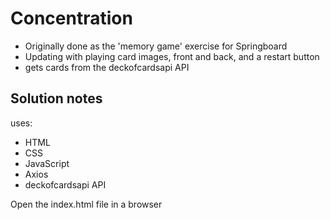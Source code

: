 # Concentration

- Originally done as the 'memory game' exercise for Springboard
- Updating with playing card images, front and back, and a restart button
- gets cards from the deckofcardsapi API

## Solution notes

uses:

- HTML
- CSS
- JavaScript
- Axios
- deckofcardsapi API

Open the index.html file in a browser
